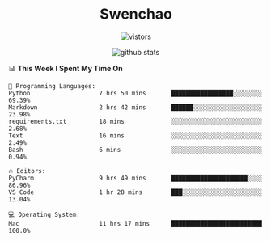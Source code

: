 <h1 align="center">Swenchao</h3>

<p align="center">
  <img src="https://visitor-badge.glitch.me/badge?page_id=Swenchao" alt="vistors" />
</p>

<p align="center">
  <img src="https://github-readme-stats.vercel.app/api?username=Swenchao&count_private=true&show_icons=true&theme=vue-dark&hide_title=true" alt="github stats" />
</p>

<!--START_SECTION:waka-->
📊 **This Week I Spent My Time On** 

```text
💬 Programming Languages: 
Python                   7 hrs 50 mins       █████████████████░░░░░░░░   69.39% 
Markdown                 2 hrs 42 mins       ██████░░░░░░░░░░░░░░░░░░░   23.98% 
requirements.txt         18 mins             ░░░░░░░░░░░░░░░░░░░░░░░░░   2.68% 
Text                     16 mins             ░░░░░░░░░░░░░░░░░░░░░░░░░   2.49% 
Bash                     6 mins              ░░░░░░░░░░░░░░░░░░░░░░░░░   0.94%

🔥 Editors: 
PyCharm                  9 hrs 49 mins       █████████████████████░░░░   86.96% 
VS Code                  1 hr 28 mins        ███░░░░░░░░░░░░░░░░░░░░░░   13.04%

💻 Operating System: 
Mac                      11 hrs 17 mins      █████████████████████████   100.0%

```


<!--END_SECTION:waka-->

